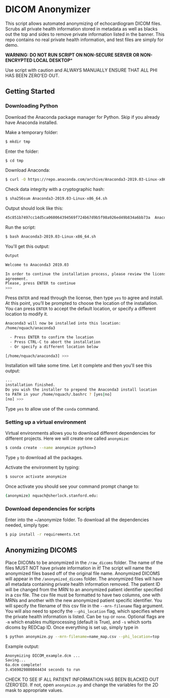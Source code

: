 # DICOM Anonymizer
This script allows automated anonymizing of echocardiogram DICOM files. Scrubs all private health information stored in metadata as well as blacks out the top and sides to remove private information listed in the banner. This repo contains no real private health information, and test files are simply for demo.

**********WARNING: DO NOT RUN SCRIPT ON NON-SECURE SERVER OR NON-ENCRYPTED LOCAL DESKTOP***********

Use script with caution and ALWAYS MANUALLY ENSURE THAT ALL PHI HAS BEEN ZERO'ED OUT.

## Getting Started
### Downloading Python
Download the Anaconda package manager for Python. Skip if you already have Anaconda installed.

Make a temporary folder:
```bash
$ mkdir tmp
```

Enter the folder:
```bash
$ cd tmp
```

Download Anaconda:
```bash
$ curl -O https://repo.anaconda.com/archive/Anaconda3-2019.03-Linux-x86_64.sh
```

Check data integrity with a cryptographic hash:
```bash
$ sha256sum Anaconda3-2019.03-Linux-x86_64.sh
```

Output should look like this:
```bash
45c851b7497cc14d5ca060064394569f724b67d9b5f98a926ed49b834a6bb73a  Anaconda3-2019.03-Linux-x86_64.sh
```

Run the script:
```bash
$ bash Anaconda3-2019.03-Linux-x86_64.sh
```

You'll get this output:
```bash
Output

Welcome to Anaconda3 2019.03

In order to continue the installation process, please review the license
agreement.
Please, press ENTER to continue
>>> 
```

Press `ENTER` and read through the license, then type `yes` to agree and install. 
At this point, you’ll be prompted to choose the location of the installation. You can press `ENTER` to accept the default location, or specify a different location to modify it.

```bash
Anaconda3 will now be installed into this location:
/home/nquach/anaconda3

  - Press ENTER to confirm the location
  - Press CTRL-C to abort the installation
  - Or specify a different location below

[/home/nquach/anaconda3] >>> 
```
Installation will take some time. Let it complete and then you'll see this output:
```bash
...
installation finished.
Do you wish the installer to prepend the Anaconda3 install location
to PATH in your /home/nquach/.bashrc ? [yes|no]
[no] >>> 
```
Type `yes` to allow use of the `conda` command.

### Setting up a virtual environment
Virtual environments allows you to download different dependencies for different projects. Here we will create one called `anonymize`:
```bash
$ conda create --name anonymize python=3
```

Type `y` to download all the packages.

Activate the environment by typing:
```bash
$ source activate anonymize
```
Once activate you should see your command prompt change to:
```bash
(anonymize) nquach@sherlock.stanford.edu:
```

### Download dependencies for scripts
Enter into the ~/anonymize folder. To download all the dependencies needed, simply type:
```bash
$ pip install -r requirements.txt
```

## Anonymizing DICOMS
Place DICOMs to be anonymized in the `/raw_dicoms` folder. The name of the files MUST NOT have private information in it! The script will name the anonymized files based off of the original file name. Anonymized DICOMS will appear in the `/anonymized_dicoms` folder. The anonymized files will have all metadata containing private health information removed. The patient ID will be changed from the MRN to an anonymized patient identifier specified in a csv file. The csv file must be formatted to have two columns, one with MRNs and another with the new anonymized patient specific identifier. You will specify the filename of this csv file in the `--mrn-filename` flag argument. You will also need to specify the `--phi_location` flag, which specifies where the private health information is listed. Can be `top` or `none`. Optional flags are `-m` which enables multiprocessing (default is True), and `-s` which sorts dicoms by REDCap ID. Once everything is set up, simply type in 
```bash
$ python anonymize.py --mrn-filename=name_map.csv --phi_location=top 
```
Example output:
```bash
Anonymizing DICOM_example.dcm ...
Saving...
6a.dcm complete!
3.4569029808044434 seconds to run
```
CHECK TO SEE IF ALL PATIENT INFORMATION HAS BEEN BLACKED OUT (ZERO'ED). If not, open `anonymize.py` and change the variables for the 2D mask to appropriate values.







